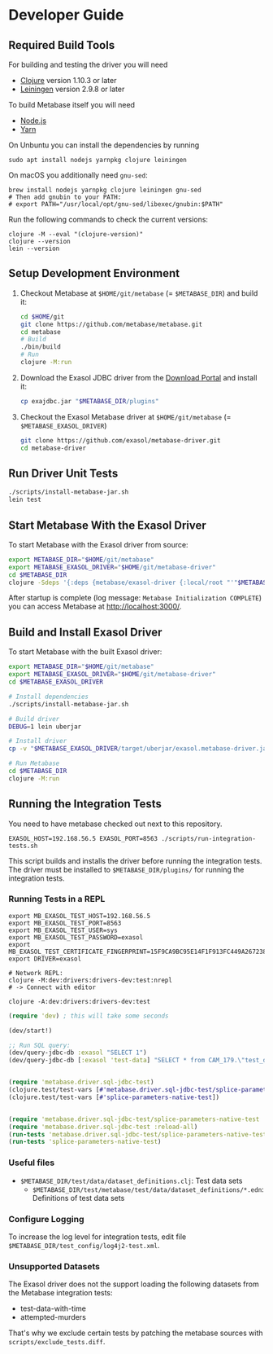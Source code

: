 # Developer Guide

## Required Build Tools

For building and testing the driver you will need
* [Clojure](https://clojure.org/) version 1.10.3 or later
* [Leiningen](https://leiningen.org/) version 2.9.8 or later

To build Metabase itself you will need
* [Node.js](https://nodejs.org/en/)
* [Yarn](https://yarnpkg.com/)

On Unbuntu you can install the dependencies by running

```shell
sudo apt install nodejs yarnpkg clojure leiningen
```

On macOS you additionally need `gnu-sed`:

```shell
brew install nodejs yarnpkg clojure leiningen gnu-sed
# Then add gnubin to your PATH:
# export PATH="/usr/local/opt/gnu-sed/libexec/gnubin:$PATH"
```

Run the following commands to check the current versions:

```shell
clojure -M --eval "(clojure-version)"
clojure --version
lein --version
```

## Setup Development Environment

1. Checkout Metabase at `$HOME/git/metabase` (= `$METABASE_DIR`) and build it:

    ```bash
    cd $HOME/git
    git clone https://github.com/metabase/metabase.git
    cd metabase
    # Build
    ./bin/build
    # Run
    clojure -M:run
    ```

2. Download the Exasol JDBC driver from the [Download Portal](https://www.exasol.com/portal/display/DOWNLOAD/) and install it:

    ```bash
    cp exajdbc.jar "$METABASE_DIR/plugins"
    ```

3. Checkout the Exasol Metabase driver at `$HOME/git/metabase` (= `$METABASE_EXASOL_DRIVER`)

    ```bash
    git clone https://github.com/exasol/metabase-driver.git
    cd metabase-driver
    ```

## Run Driver Unit Tests

```bash
./scripts/install-metabase-jar.sh
lein test
```

## Start Metabase With the Exasol Driver

To start Metabase with the Exasol driver from source:

```bash
export METABASE_DIR="$HOME/git/metabase"
export METABASE_EXASOL_DRIVER="$HOME/git/metabase-driver"
cd $METABASE_DIR
clojure -Sdeps '{:deps {metabase/exasol-driver {:local/root "'"$METABASE_EXASOL_DRIVER"'"}}}' -J-Dmb.dev.additional.driver.manifest.paths=$METABASE_EXASOL_DRIVER/resources/metabase-plugin.yaml -M:run
```

<!-- markdown-link-check-disable-next-line -->
After startup is complete (log message: `Metabase Initialization COMPLETE`) you can access Metabase at [http://localhost:3000/](http://localhost:3000/).

## Build and Install Exasol Driver

To start Metabase with the built Exasol driver:

```bash
export METABASE_DIR="$HOME/git/metabase"
export METABASE_EXASOL_DRIVER="$HOME/git/metabase-driver"
cd $METABASE_EXASOL_DRIVER

# Install dependencies
./scripts/install-metabase-jar.sh

# Build driver
DEBUG=1 lein uberjar

# Install driver
cp -v "$METABASE_EXASOL_DRIVER/target/uberjar/exasol.metabase-driver.jar" "$METABASE_DIR/plugins/"

# Run Metabase
cd $METABASE_DIR
clojure -M:run
```

## Running the Integration Tests

You need to have metabase checked out next to this repository.

```shell
EXASOL_HOST=192.168.56.5 EXASOL_PORT=8563 ./scripts/run-integration-tests.sh
```

This script builds and installs the driver before running the integration tests. The driver must be installed to `$METABASE_DIR/plugins/` for running the integration tests.

### Running Tests in a REPL

```shell
export MB_EXASOL_TEST_HOST=192.168.56.5
export MB_EXASOL_TEST_PORT=8563
export MB_EXASOL_TEST_USER=sys
export MB_EXASOL_TEST_PASSWORD=exasol
export MB_EXASOL_TEST_CERTIFICATE_FINGERPRINT=15F9CA9BC95E14F1F913FC449A26723841C118CFB644957866ABB73C1399A7FF
export DRIVER=exasol

# Network REPL:
clojure -M:dev:drivers:drivers-dev:test:nrepl
# -> Connect with editor

clojure -A:dev:drivers:drivers-dev:test
```

```clojure
(require 'dev) ; this will take some seconds

(dev/start!)

;; Run SQL query:
(dev/query-jdbc-db :exasol "SELECT 1")
(dev/query-jdbc-db [:exasol 'test-data] "SELECT * from CAM_179.\"test_data_users\"")


(require 'metabase.driver.sql-jdbc-test)
(clojure.test/test-vars [#'metabase.driver.sql-jdbc-test/splice-parameters-native-test])
(clojure.test/test-vars [#'splice-parameters-native-test])


(require 'metabase.driver.sql-jdbc-test/splice-parameters-native-test :reload-all)
(require 'metabase.driver.sql-jdbc-test :reload-all)
(run-tests 'metabase.driver.sql-jdbc-test/splice-parameters-native-test)
(run-tests 'splice-parameters-native-test)
```

### Useful files

* `$METABASE_DIR/test/data/dataset_definitions.clj`: Test data sets
  * `$METABASE_DIR/test/metabase/test/data/dataset_definitions/*.edn`: Definitions of test data sets


### Configure Logging

To increase the log level for integration tests, edit file `$METABASE_DIR/test_config/log4j2-test.xml`.

### Unsupported Datasets

The Exasol driver does not the support loading the following datasets from the Metabase integration tests:

* test-data-with-time
* attempted-murders

That's why we exclude certain tests by patching the metabase sources with `scripts/exclude_tests.diff`.
